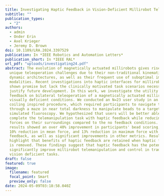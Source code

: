 ```yaml
---
title: Investigating Haptic Feedback in Vision-Deficient Millirobot Telemanipulation
subtitle: ""
publication_types:
  - "2"
authors:
  - admin
  - Onder Erin
  - Axel Krieger
  - Jeremy D. Brown
doi: 10.1109/LRA.2024.3397529
publication: In *IEEE Robotics and Automation Letters*
publication_short: In *IEEE RAL*
url_pdf: "uploads/investigating24.pdf"
abstract: The evolution of magnetically actuated millirobots gives rise to
  unique teleoperation challenges due to their non-traditional kinematic and
  dynamic architectures, as well as their frequent use of suboptimal imaging
  modalities. Recent investigations into haptic interfaces for millirobots have
  shown promise but lack the clinically motivated task scenarios necessary to
  justify future development. In this work, we investigate the utility of haptic
  feedback on bilateral teleoperation of a magnetically actuated millirobot in
  visually deficient conditions. We conducted an N=23 user study in an aneurysm
  coiling inspired procedure, which required participants to navigate the robot
  through a maze in near total darkness to manipulate beads to a target under
  simulated fluoroscopy. We hypothesized that users will be better able to
  complete the telemanipulation task with haptic feedback while reducing excess
  forces on their surroundings compared to the no feedback conditions. Our
  results showed an over 40% improvement in participants' bead scoring, a nearly
  10% reduction in mean force, and 13% reduction in maximum force with haptic
  feedback, as well as significant improvements in other metrics. Results
  highlight that benefits of haptic feedback are retained when haptic feedback
  is removed. These findings suggest that haptic feedback has the potential to
  significantly improve millirobot telemanipulation and control in traditionally
  vision deficient tasks.
draft: false
featured: true
image:
  filename: featured
  focal_point: Smart
  preview_only: false
date: 2024-05-09T03:18:58.040Z
---
```

